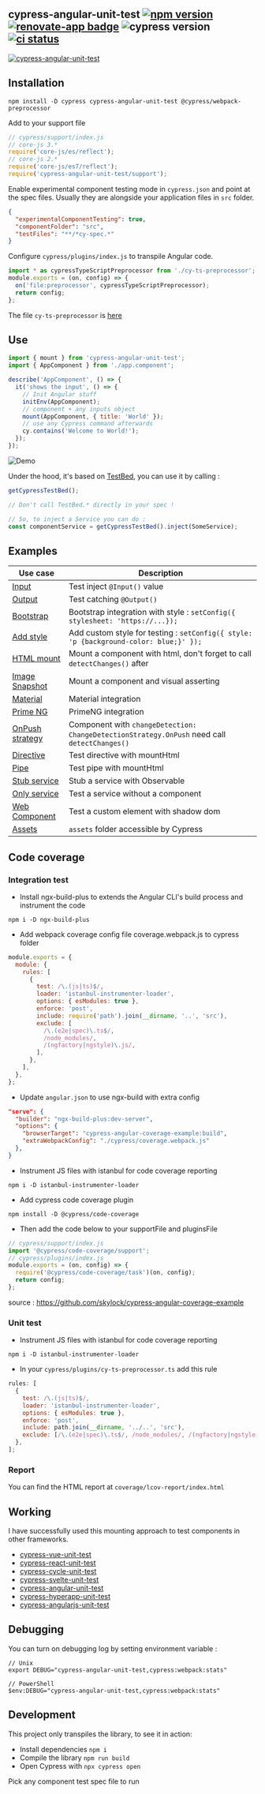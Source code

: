 ## cypress-angular-unit-test [![npm version](https://badge.fury.io/js/cypress-angular-unit-test.svg)](https://badge.fury.io/js/cypress-angular-unit-test) [![renovate-app badge][renovate-badge]][renovate-app] ![cypress version](https://img.shields.io/badge/cypress-6.0.0-brightgreen) [![ci status][ci image]][ci url]

[![cypress-angular-unit-test](https://img.shields.io/endpoint?url=https://dashboard.cypress.io/badge/simple/nf7zag/master&style=flat&logo=cypress)](https://dashboard.cypress.io/projects/nf7zag/runs)

## Installation

```shell
npm install -D cypress cypress-angular-unit-test @cypress/webpack-preprocessor
```

Add to your support file

```js
// cypress/support/index.js
// core-js 3.*
require('core-js/es/reflect');
// core-js 2.*
require('core-js/es7/reflect');
require('cypress-angular-unit-test/support');
```

Enable experimental component testing mode in `cypress.json` and point at the spec files. Usually they are alongside your application files in `src` folder.

```json
{
  "experimentalComponentTesting": true,
  "componentFolder": "src",
  "testFiles": "**/*cy-spec.*"
}
```

Configure `cypress/plugins/index.js` to transpile Angular code.

```javascript
import * as cypressTypeScriptPreprocessor from './cy-ts-preprocessor';
module.exports = (on, config) => {
  on('file:preprocessor', cypressTypeScriptPreprocessor);
  return config;
};
```

The file `cy-ts-preprocessor` is [here](cypress/plugins/cy-ts-preprocessor.ts)

## Use

```js
import { mount } from 'cypress-angular-unit-test';
import { AppComponent } from './app.component';

describe('AppComponent', () => {
  it('shows the input', () => {
    // Init Angular stuff
    initEnv(AppComponent);
    // component + any inputs object
    mount(AppComponent, { title: 'World' });
    // use any Cypress command afterwards
    cy.contains('Welcome to World!');
  });
});
```

![Demo](images/demo.gif)

Under the hood, it's based on [TestBed](https://angular.io/api/core/testing/TestBed), you can use it by calling :

```js
getCypressTestBed();

// Don't call TestBed.* directly in your spec !

// So, to inject a Service you can do :
const componentService = getCypressTestBed().inject(SomeService);
```

## Examples

| Use case                                             | Description                                                                                  |
| ---------------------------------------------------- | -------------------------------------------------------------------------------------------- |
| [Input](src/app/input)                               | Test inject `@Input()` value                                                                 |
| [Output](src/app/output-subscribe)                   | Test catching `@Output()`                                                                    |
| [Bootstrap](src/app/bootstrap-button)                | Bootstrap integration with style : `setConfig({ stylesheet: 'https://...});`                 |
| [Add style](src/app/add-style)                       | Add custom style for testing : `setConfig({ style: 'p {background-color: blue;}' });`        |
| [HTML mount](src/app/html-mount)                     | Mount a component with html, don't forget to call `detectChanges()` after                    |
| [Image Snapshot](src/app/image-snapshot)             | Mount a component and visual asserting                                                       |
| [Material](src/app/material-button)                  | Material integration                                                                         |
| [Prime NG](src/app/primeng-button)                   | PrimeNG integration                                                                          |
| [OnPush strategy](src/app/on-push-strat)             | Component with `changeDetection: ChangeDetectionStrategy.OnPush` need call `detectChanges()` |
| [Directive](src/app/directives/highlight)            | Test directive with mountHtml                                                                |
| [Pipe](src/app/pipes/capitalize)                     | Test pipe with mountHtml                                                                     |
| [Stub service](src/app/service-stub)                 | Stub a service with Observable                                                               |
| [Only service](src/app/my-values.service.cy-spec.ts) | Test a service without a component                                                           |
| [Web Component](src/app/use-custom-element)          | Test a custom element with shadow dom                                                        |
| [Assets](src/app/assets-image)                       | `assets` folder accessible by Cypress                                                        |

## Code coverage

### Integration test

- Install ngx-build-plus to extends the Angular CLI's build process and instrument the code

`npm i -D ngx-build-plus`

- Add webpack coverage config file coverage.webpack.js to cypress folder

```javascript
module.exports = {
  module: {
    rules: [
      {
        test: /\.(js|ts)$/,
        loader: 'istanbul-instrumenter-loader',
        options: { esModules: true },
        enforce: 'post',
        include: require('path').join(__dirname, '..', 'src'),
        exclude: [
          /\.(e2e|spec)\.ts$/,
          /node_modules/,
          /(ngfactory|ngstyle)\.js/,
        ],
      },
    ],
  },
};
```

- Update `angular.json` to use ngx-build with extra config

```json
"serve": {
  "builder": "ngx-build-plus:dev-server",
  "options": {
    "browserTarget": "cypress-angular-coverage-example:build",
    "extraWebpackConfig": "./cypress/coverage.webpack.js"
  },
}
```

- Instrument JS files with istanbul for code coverage reporting

`npm i -D istanbul-instrumenter-loader`

- Add cypress code coverage plugin

`npm install -D @cypress/code-coverage`

- Then add the code below to your supportFile and pluginsFile

```javascript
// cypress/support/index.js
import '@cypress/code-coverage/support';
// cypress/plugins/index.js
module.exports = (on, config) => {
  require('@cypress/code-coverage/task')(on, config);
  return config;
};
```

source : https://github.com/skylock/cypress-angular-coverage-example

### Unit test

- Instrument JS files with istanbul for code coverage reporting

`npm i -D istanbul-instrumenter-loader`

- In your `cypress/plugins/cy-ts-preprocessor.ts` add this rule

```javascript
rules: [
  {
    test: /\.(js|ts)$/,
    loader: 'istanbul-instrumenter-loader',
    options: { esModules: true },
    enforce: 'post',
    include: path.join(__dirname, '../..', 'src'),
    exclude: [/\.(e2e|spec)\.ts$/, /node_modules/, /(ngfactory|ngstyle)\.js/],
  },
];
```

### Report

You can find the HTML report at `coverage/lcov-report/index.html`

## Working

I have successfully used this mounting approach to test components in other frameworks.

- [cypress-vue-unit-test](https://github.com/bahmutov/cypress-vue-unit-test)
- [cypress-react-unit-test](https://github.com/bahmutov/cypress-react-unit-test)
- [cypress-cycle-unit-test](https://github.com/bahmutov/cypress-cycle-unit-test)
- [cypress-svelte-unit-test](https://github.com/bahmutov/cypress-svelte-unit-test)
- [cypress-angular-unit-test](https://github.com/bahmutov/cypress-angular-unit-test)
- [cypress-hyperapp-unit-test](https://github.com/bahmutov/cypress-hyperapp-unit-test)
- [cypress-angularjs-unit-test](https://github.com/bahmutov/cypress-angularjs-unit-test)

## Debugging

You can turn on debugging log by setting environment variable :

```
// Unix
export DEBUG="cypress-angular-unit-test,cypress:webpack:stats"

// PowerShell
$env:DEBUG="cypress-angular-unit-test,cypress:webpack:stats"
```

## Development

This project only transpiles the library, to see it in action:

- Install dependencies `npm i`
- Compile the library `npm run build`
- Open Cypress with `npx cypress open`

Pick any component test spec file to run

[renovate-badge]: https://img.shields.io/badge/renovate-app-blue.svg
[renovate-app]: https://renovateapp.com/
[ci image]: https://github.com/bahmutov/cypress-angular-unit-test/workflows/ci/badge.svg?branch=master
[ci url]: https://github.com/bahmutov/cypress-angular-unit-test/actions
